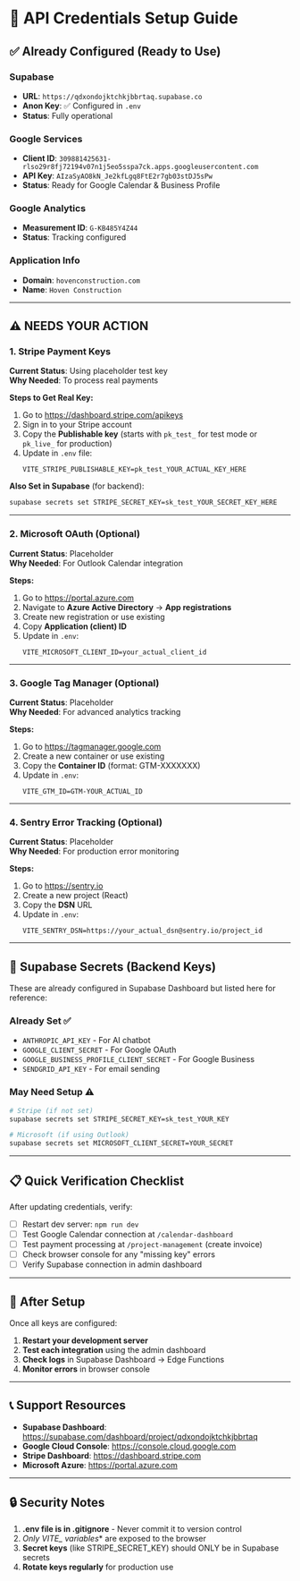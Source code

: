 # 🔑 API Credentials Setup Guide

## ✅ Already Configured (Ready to Use)

### Supabase
- **URL**: `https://qdxondojktchkjbbrtaq.supabase.co`
- **Anon Key**: ✅ Configured in `.env`
- **Status**: Fully operational

### Google Services
- **Client ID**: `309881425631-rlso29r8fj72194v07n1j5eo5sspa7ck.apps.googleusercontent.com`
- **API Key**: `AIzaSyAO8kN_Je2kfLgq8FtE2r7gb03stDJ5sPw`
- **Status**: Ready for Google Calendar & Business Profile

### Google Analytics
- **Measurement ID**: `G-KB485Y4Z44`
- **Status**: Tracking configured

### Application Info
- **Domain**: `hovenconstruction.com`
- **Name**: `Hoven Construction`

---

## ⚠️ NEEDS YOUR ACTION

### 1. Stripe Payment Keys
**Current Status**: Using placeholder test key  
**Why Needed**: To process real payments

**Steps to Get Real Key:**
1. Go to https://dashboard.stripe.com/apikeys
2. Sign in to your Stripe account
3. Copy the **Publishable key** (starts with `pk_test_` for test mode or `pk_live_` for production)
4. Update in `.env` file:
   ```
   VITE_STRIPE_PUBLISHABLE_KEY=pk_test_YOUR_ACTUAL_KEY_HERE
   ```

**Also Set in Supabase** (for backend):
```bash
supabase secrets set STRIPE_SECRET_KEY=sk_test_YOUR_SECRET_KEY_HERE
```

---

### 2. Microsoft OAuth (Optional)
**Current Status**: Placeholder  
**Why Needed**: For Outlook Calendar integration

**Steps:**
1. Go to https://portal.azure.com
2. Navigate to **Azure Active Directory** → **App registrations**
3. Create new registration or use existing
4. Copy **Application (client) ID**
5. Update in `.env`:
   ```
   VITE_MICROSOFT_CLIENT_ID=your_actual_client_id
   ```

---

### 3. Google Tag Manager (Optional)
**Current Status**: Placeholder  
**Why Needed**: For advanced analytics tracking

**Steps:**
1. Go to https://tagmanager.google.com
2. Create a new container or use existing
3. Copy the **Container ID** (format: GTM-XXXXXXX)
4. Update in `.env`:
   ```
   VITE_GTM_ID=GTM-YOUR_ACTUAL_ID
   ```

---

### 4. Sentry Error Tracking (Optional)
**Current Status**: Placeholder  
**Why Needed**: For production error monitoring

**Steps:**
1. Go to https://sentry.io
2. Create a new project (React)
3. Copy the **DSN** URL
4. Update in `.env`:
   ```
   VITE_SENTRY_DSN=https://your_actual_dsn@sentry.io/project_id
   ```

---

## 🔐 Supabase Secrets (Backend Keys)

These are already configured in Supabase Dashboard but listed here for reference:

### Already Set ✅
- `ANTHROPIC_API_KEY` - For AI chatbot
- `GOOGLE_CLIENT_SECRET` - For Google OAuth
- `GOOGLE_BUSINESS_PROFILE_CLIENT_SECRET` - For Google Business
- `SENDGRID_API_KEY` - For email sending

### May Need Setup ⚠️
```bash
# Stripe (if not set)
supabase secrets set STRIPE_SECRET_KEY=sk_test_YOUR_KEY

# Microsoft (if using Outlook)
supabase secrets set MICROSOFT_CLIENT_SECRET=YOUR_SECRET
```

---

## 📋 Quick Verification Checklist

After updating credentials, verify:

- [ ] Restart dev server: `npm run dev`
- [ ] Test Google Calendar connection at `/calendar-dashboard`
- [ ] Test payment processing at `/project-management` (create invoice)
- [ ] Check browser console for any "missing key" errors
- [ ] Verify Supabase connection in admin dashboard

---

## 🚀 After Setup

Once all keys are configured:
1. **Restart your development server**
2. **Test each integration** using the admin dashboard
3. **Check logs** in Supabase Dashboard → Edge Functions
4. **Monitor errors** in browser console

---

## 📞 Support Resources

- **Supabase Dashboard**: https://supabase.com/dashboard/project/qdxondojktchkjbbrtaq
- **Google Cloud Console**: https://console.cloud.google.com
- **Stripe Dashboard**: https://dashboard.stripe.com
- **Microsoft Azure**: https://portal.azure.com

---

## 🔒 Security Notes

1. **.env file is in .gitignore** - Never commit it to version control
2. **Only VITE_* variables** are exposed to the browser
3. **Secret keys** (like STRIPE_SECRET_KEY) should ONLY be in Supabase secrets
4. **Rotate keys regularly** for production use
